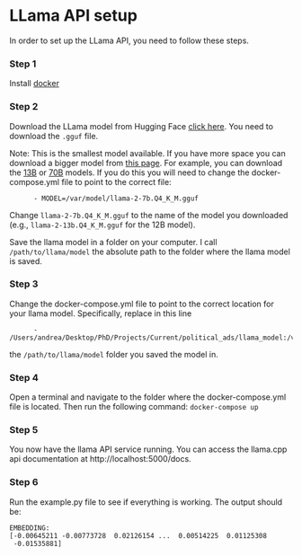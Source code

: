 # LLama API setup

In order to set up the LLama API, you need to follow these steps.

### Step 1
Install [docker](https://docs.docker.com/get-docker/)

### Step 2
Download the LLama model from Hugging Face [click here](https://huggingface.co/TheBloke/Llama-2-7B-Chat-GGUF/blob/main/llama-2-7b-chat.Q2_K.gguf).
You need to download the ```.gguf``` file.

Note: This is the smallest model available. If you have more space you can download a bigger model from [this page](https://huggingface.co/TheBloke).
For example, you can download the [13B](https://huggingface.co/TheBloke/Llama-2-13B-chat-GGUF) or [70B](https://huggingface.co/TheBloke/Llama-2-70B-Chat-GGUF) models. 
If you do this you will need to change the docker-compose.yml file to point to the correct file:
```    
      - MODEL=/var/model/llama-2-7b.Q4_K_M.gguf
```
Change ```llama-2-7b.Q4_K_M.gguf``` to the name of the model you downloaded (e.g., ```llama-2-13b.Q4_K_M.gguf``` for the 12B model).

Save the llama model in a folder on your computer. I call ```/path/to/llama/model``` the absolute path to the folder where the llama model is saved.

### Step 3
Change the docker-compose.yml file to point to the correct location for your llama model. Specifically, replace in this line
```    volumes:
      - /Users/andrea/Desktop/PhD/Projects/Current/political_ads/llama_model:/var/model
  ```
the ```/path/to/llama/model``` folder you saved the model in.

### Step 4
Open a terminal and navigate to the folder where the docker-compose.yml file is located. Then run the following command:
```docker-compose up```

### Step 5
You now have the llama API service running.
You can access the llama.cpp api documentation at http://localhost:5000/docs.

### Step 6
Run the example.py file to see if everything is working. The output should be:
```
EMBEDDING: 
[-0.00645211 -0.00773728  0.02126154 ...  0.00514225  0.01125308
 -0.01535881]
```